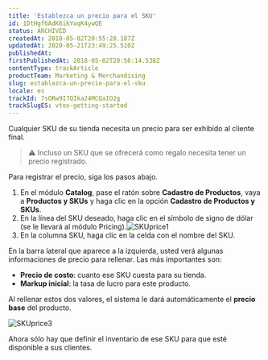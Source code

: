 ```yaml
---
title: 'Establezca un precio para el SKU'
id: 1DtHgf6AdK6ikYoqK4ywQE
status: ARCHIVED
createdAt: 2018-05-02T20:55:28.187Z
updatedAt: 2020-05-21T23:49:25.510Z
publishedAt: 
firstPublishedAt: 2018-05-02T20:56:14.538Z
contentType: trackArticle
productTeam: Marketing & Merchandising
slug: establezca-un-precio-para-el-sku
locale: es
trackId: 7sORw9I7QIka24MCQaIO2g
trackSlugES: vtex-getting-started
---
```


Cualquier SKU de su tienda necesita un precio para ser exhibido al cliente final.

>⚠️ Incluso un SKU que se ofrecerá como regalo necesita tener un precio registrado.

Para registrar el precio, siga los pasos abajo.
1. En el módulo __Catalog__, pase el ratón sobre __Cadastro de Productos__, vaya a __Productos y SKUs__ y haga clic en la opción __Cadastro de Productos y SKUs__.
2. En la línea del SKU deseado, haga clic en el símbolo de signo de dólar (se le llevará al módulo Pricing).![SKUprice1](//images.contentful.com/alneenqid6w5/2JbgHp3MuciccYsiAIqwki/ec0d7871c26758bd28d40e51f130edda/SKUprice1.png)
3. En la columna SKU, haga clic en la celda con el nombre del SKU.

En la barra lateral que aparece a la izquierda, usted verá algunas informaciones de precio para rellenar. Las más importantes son:
- __Precio de costo__: cuanto ese SKU cuesta para su tienda.
- __Markup inicial__: la tasa de lucro para este producto.

Al rellenar estos dos valores, el sistema le dará automáticamente el __precio base__ del producto.

![SKUprice3](//images.contentful.com/alneenqid6w5/lvdNQdSq52emikM8QGImA/801b0e9fce71acbd0f923bf3db13187c/SKUprice3.gif)

Ahora sólo hay que definir el inventario de ese SKU para que esté disponible a sus clientes.
